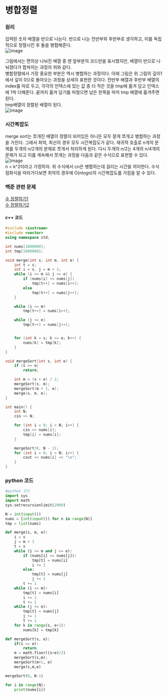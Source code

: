 #  병합정렬

### 원리
입력된 숫자 배열을 반으로 나눈다. 반으로 나눈 전반부와 후반부로 생각하고, 이를 독립적으로 정렬시킨 후 둘을 병합해준다.  
![image](https://user-images.githubusercontent.com/33820372/95770842-fceee400-0cf4-11eb-8e9f-d48105ec2ceb.png)  

그림에서는 편의상 나눠진 배열 중 맨 앞부분의 코드만을 표시했지만, 배열이 반으로 나눠졌다가 합쳐지는 과정의 위와 같다.  
병합정렬에서 가장 중요한 부분은 역시 병합하는 과정이다. 아래 그림은 위 그림의 깊이1에서 깊이 0으로 돌아오는 과정을 상세히 표현한 것이다. 전반부 배열과 후반부 배열의 index를 따로 두고, 각각의 인덱스에 있는 값 중 더 작은 것을 tmp에 옮겨 담고 인덱스에 1씩 더해준다. 끝까지 옮겨 담기를 마쳤으면 남은 한쪽을 마저 tmp 배열에 옮겨주면 된다.  
tmp배열이 정렬된 배열이 된다.  
![image](https://user-images.githubusercontent.com/33820372/95770886-1132e100-0cf5-11eb-986e-cb7ddb7aadc9.png)



### 시간복잡도
merge sort는 쪼개진 배열이 정렬이 되어있든 아니든 모두 잘게 쪼개고 병합하는 과정을 거친다. 그래서 최악, 최선의 경우 모두 시간복잡도가 같다.
재귀적 호출로 n개의 문제를 두개의 n/2개의 문제로 쪼개서 처리하게 된다.  다시 두개의 n/2는 4개의 n/4개의 문제가 되고 이를 계속해서 쪼개는 과정을 다음과 같은 수식으로 표현할 수 있다.  
![image](https://user-images.githubusercontent.com/33820372/95770954-2dcf1900-0cf5-11eb-8b34-7105e369fcfc.png)  
n = k^2이라고 가정하자. 위 수식에서 cn은 병합하는데 걸리는 시간을 의미한다.
수식 점화식을 따라가다보면 최악의 경우에 O(nlogn)의 시간복잡도를 가짐을 알 수 있다.

### 백준 관련 문제

[수 정렬하기1](https://www.acmicpc.net/problem/2750)  
[수 정렬하기2](https://www.acmicpc.net/problem/2751)  

#### c++ 코드
```cpp
#include <iostream>
#include <vector>
using namespace std;

int nums[1000000];
int tmp[1000000];

void merge(int s, int m, int e) {
	int t = s;
	int i = s, j = m + 1;
	while (i <= m && j <= e) {
		if (nums[i] <= nums[j])
			tmp[t++] = nums[i++];
		else
			tmp[t++] = nums[j++];
	}

	while (i <= m) 
		tmp[t++] = nums[i++];

	while (j <= e) 			
		tmp[t++] = nums[j++];


	for (int k = s; k <= e; k++) {
		nums[k] = tmp[k];
	}
}

void mergeSort(int s, int e) {
	if (s >= e)
		return;

	int m = (s + e) / 2;
	mergeSort(s, m);
	mergeSort(m + 1, e);
	merge(s, m, e);
}

int main() {
	int N;
	cin >> N;

	for (int i = 0; i < N; i++) {
		cin >> nums[i];
		tmp[i] = nums[i];
	}

	mergeSort(0, N - 1);
	for (int i = 0; i < N; i++) {
		cout << nums[i] << "\n";
	}
}
```  

### python 코드
```py
#python 코드
import sys
import math
sys.setrecursionlimit(2000)

N = int(input())
nums = [int(input()) for n in range(N)]
tmp = list(nums)

def merge(s, m, e):
    i = s
    j = m + 1
    t = s
    while (i <= m and j <= e):
        if (nums[i] <= nums[j]):
            tmp[t] = nums[i]
            i += 1
        else:
            tmp[t] = nums[j]
            j += 1
        t += 1
    while (i <= m):
        tmp[t] = nums[i]
        i += 1
        t += 1
    while (j <= e):
        tmp[t] = nums[j]
        j += 1
        t += 1
    for k in range(s, e+1):
        nums[k] = tmp[k]

def mergeSort(s, e):
    if(s >= e):
        return
    m = math.floor((s+e)/2)
    mergeSort(s,m);
    mergeSort(m+1, e)
    merge(s,m,e)

mergeSort(0, N-1)

for i in range(N):
    print(nums[i])
```
